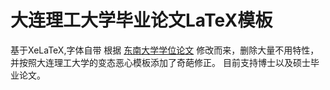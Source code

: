 # 大连理工大学毕业论文LaTeX模板
基于XeLaTeX,字体自带
根据 [东南大学学位论文](https://github.com/zhimengfan1990/seuthesix) 修改而来，删除大量不用特性，并按照大连理工大学的变态恶心模板添加了奇葩修正。
目前支持博士以及硕士毕业论文。

